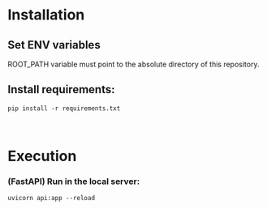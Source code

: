 # Installation

## Set ENV variables
ROOT_PATH variable must point to the absolute directory of this repository.

## Install requirements:
`pip install -r requirements.txt`

<br>

# Execution

### (FastAPI) Run in the local server: 
`uvicorn api:app --reload`

